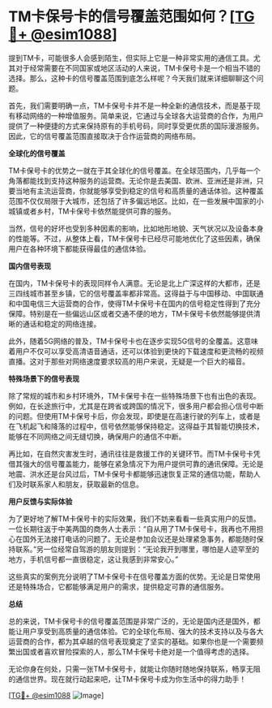 # TM卡保号卡的信号覆盖范围如何？[[TG💪+ @esim1088](https://t.me/s/esim1088)]

提到TM卡，可能很多人会感到陌生，但实际上它是一种非常实用的通信工具。尤其对于经常需要在不同国家或地区活动的人来说，TM卡保号卡是一个相当不错的选择。那么，这种卡的信号覆盖范围到底怎么样呢？今天我们就来详细聊聊这个问题。

首先，我们需要明确一点，TM卡保号卡并不是一种全新的通信技术，而是基于现有移动网络的一种增值服务。简单来说，它通过与全球各大运营商的合作，为用户提供了一种便捷的方式来保持原有的手机号码，同时享受更优质的国际漫游服务。因此，它的信号覆盖范围直接取决于合作运营商的网络布局。

**全球化的信号覆盖**

TM卡保号卡的优势之一就在于其全球化的信号覆盖。在全球范围内，几乎每一个角落都能找到支持这种服务的运营商。无论你是去美国、欧洲、亚洲还是非洲，只要当地有主流运营商，你就能够享受到稳定的信号和高质量的通话体验。这种覆盖范围不仅仅局限于大城市，还包括了许多偏远地区。比如，在一些发展中国家的小城镇或者乡村，TM卡保号卡依然能提供可靠的服务。

当然，信号的好坏也受到多种因素的影响，比如地形地貌、天气状况以及设备本身的性能等。不过，从整体上看，TM卡保号卡已经尽可能地优化了这些因素，确保用户在各种环境下都能获得最佳的通信体验。

**国内信号表现**

在国内，TM卡保号卡的表现同样令人满意。无论是北上广深这样的大都市，还是三四线城市甚至乡镇，它的信号覆盖率都非常高。这得益于与中国移动、中国联通和中国电信三大运营商的合作，使得TM卡保号卡在国内的信号稳定性得到了充分保障。特别是在一些偏远山区或者交通不便的地方，TM卡保号卡依然能够提供清晰的通话和稳定的网络连接。

此外，随着5G网络的普及，TM卡保号卡也在逐步实现5G信号的全覆盖。这意味着用户不仅可以享受高清语音通话，还可以体验到更快的下载速度和更流畅的视频直播。这对于那些对网络速度要求较高的用户来说，无疑是一个巨大的福音。

**特殊场景下的信号表现**

除了常规的城市和乡村环境外，TM卡保号卡在一些特殊场景下也有出色的表现。例如，在长途旅行中，尤其是在跨省或跨国的情况下，很多用户都会担心信号中断的问题。但使用TM卡保号卡后，你会发现，即使是在高速行驶的列车上，或者是在飞机起飞和降落的过程中，信号依然能够保持稳定。这得益于其智能切换技术，能够在不同网络之间无缝切换，确保用户的通信不中断。

再比如，在自然灾害发生时，通讯往往是救援工作的关键环节。而TM卡保号卡凭借其强大的信号覆盖能力，能够在紧急情况下为用户提供可靠的通讯保障。无论是地震、洪水还是台风过后，TM卡保号卡都能够迅速恢复正常的通信功能，帮助人们及时联系家人和朋友，获取最新的信息。

**用户反馈与实际体验**

为了更好地了解TM卡保号卡的实际效果，我们不妨来看看一些真实用户的反馈。一位长期往返于中美两国的商务人士表示：“自从用了TM卡保号卡，我再也不用担心在国外无法接打电话的问题了。无论是参加会议还是处理紧急事务，都能随时保持联系。”另一位经常自驾游的朋友则提到：“无论我开到哪里，哪怕是人迹罕至的地方，手机信号都一直很稳定，这让我感到非常安心。”

这些真实的案例充分说明了TM卡保号卡在信号覆盖方面的优势。无论是日常使用还是特殊场合，它都能够满足用户的需求，提供稳定可靠的通信服务。

**总结**

总的来说，TM卡保号卡的信号覆盖范围是非常广泛的，无论是国内还是国外，都能让用户享受到高质量的通信体验。它的全球化布局、强大的技术支持以及与各大运营商的合作，都为其卓越的信号表现奠定了坚实的基础。如果你也是一个需要频繁出国或者喜欢冒险探索的人，那么TM卡保号卡绝对是一个值得考虑的选择。

无论你身在何处，只需一张TM卡保号卡，就能让你随时随地保持联系，畅享无阻的通信世界。现在就行动起来吧，让TM卡保号卡成为你生活中的得力助手！

[[TG💪+ @esim1088](https://t.me/s/esim1088) ![Image](https://i.postimg.cc/4NQfJmqS/Snipaste-2025-05-13-00-14-12.png)]